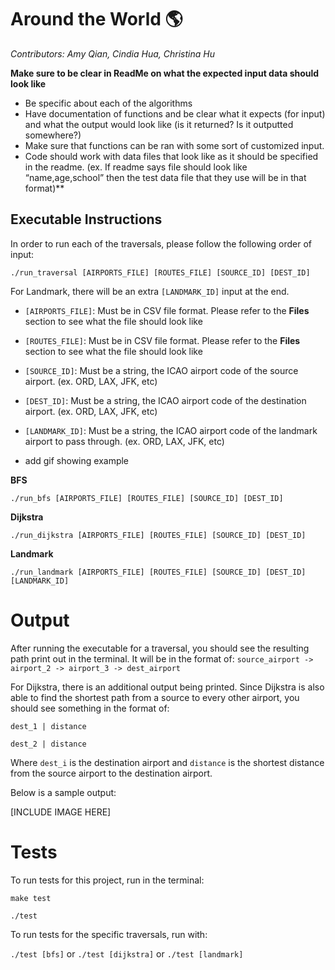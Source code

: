 # Around the World 🌎 

*Contributors: Amy Qian, Cindia Hua, Christina Hu*

**Make sure to be clear in ReadMe on what the expected input data should look like**
- Be specific about each of the algorithms
- Have documentation of functions and be clear what it expects (for input) and what the output would look like (is it returned? Is it outputted somewhere?)
- Make sure that functions can be ran with some sort of customized input.
- Code should work with data files that look like as it should be specified in the readme. (ex. If readme says file should look like “name,age,school” then the test data file that they use will be in that format)**


## Executable Instructions

In order to run each of the traversals, please follow the following order of input:

`./run_traversal [AIRPORTS_FILE] [ROUTES_FILE] [SOURCE_ID] [DEST_ID]` 

For Landmark, there will be an extra `[LANDMARK_ID]` input at the end. 

- `[AIRPORTS_FILE]`: Must be in CSV file format. Please refer to the **Files** section to see what the file should look like
- `[ROUTES_FILE]`: Must be in CSV file format. Please refer to the **Files** section to see what the file should look like
- `[SOURCE_ID]`: Must be a string, the ICAO airport code of the source airport. (ex. ORD, LAX, JFK, etc)
- `[DEST_ID]`: Must be a string, the ICAO airport code of the destination airport. (ex. ORD, LAX, JFK, etc)
- `[LANDMARK_ID]`: Must be a string, the ICAO airport code of the landmark airport to pass through. (ex. ORD, LAX, JFK, etc)

- add gif showing example


**BFS**

`./run_bfs [AIRPORTS_FILE] [ROUTES_FILE] [SOURCE_ID] [DEST_ID]`

**Dijkstra**

`./run_dijkstra [AIRPORTS_FILE] [ROUTES_FILE] [SOURCE_ID] [DEST_ID]`

**Landmark**

`./run_landmark [AIRPORTS_FILE] [ROUTES_FILE] [SOURCE_ID] [DEST_ID] [LANDMARK_ID]`

# Output

After running the executable for a traversal, you should see the resulting path print out in the terminal. It will be in the format of: `source_airport -> airport_2 -> airport_3 -> dest_airport`

For Dijkstra, there is an additional output being printed. Since Dijkstra is also able to find the shortest path from a source to every other airport, you should see something in the format of: 

`dest_1 | distance`

`dest_2 | distance`

Where `dest_i` is the destination airport and `distance` is the shortest distance from the source airport to the destination airport. 

Below is a sample output:

[INCLUDE IMAGE HERE]

# Tests

To run tests for this project, run in the terminal:

`make test`

`./test`

To run tests for the specific traversals, run with:

`./test [bfs]` or `./test [dijkstra]` or `./test [landmark]`
